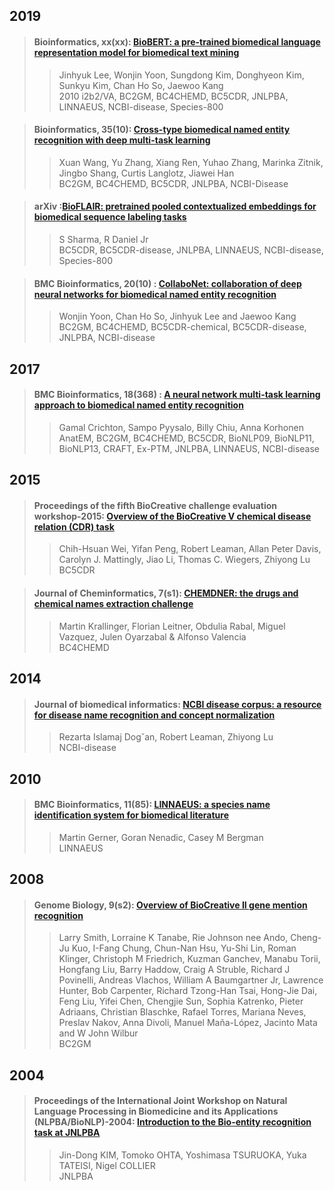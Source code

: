 ## 2019

>#### Bioinformatics, xx(xx): [BioBERT: a pre-trained biomedical language representation model for biomedical text mining](./paper/Bioinformatics-2019_BioBERT_a_pre-trained_biomedical_language_representation_model_for_biomedical_text_mining.pdf)  
>>Jinhyuk Lee, Wonjin Yoon, Sungdong Kim, Donghyeon Kim, Sunkyu Kim, Chan Ho So, Jaewoo Kang  
>>2010 i2b2/VA, BC2GM, BC4CHEMD, BC5CDR, JNLPBA, LINNAEUS, NCBI-disease, Species-800

>#### Bioinformatics, 35(10): [Cross-type biomedical named entity recognition with deep multi-task learning](./paper/Bioinformatics-2019_Cross-type_biomedical_named_entity_recognition_with_deep_multi-task_learning.pdf)  
>>Xuan Wang, Yu Zhang, Xiang Ren, Yuhao Zhang, Marinka Zitnik, Jingbo Shang, Curtis Langlotz, Jiawei Han  
>>BC2GM, BC4CHEMD, BC5CDR, JNLPBA, NCBI-Disease  

>#### arXiv :[BioFLAIR: pretrained pooled contextualized embeddings for biomedical sequence labeling tasks](./paper/arXiv-2019_BioFLAIR_pretrained_pooled_contextualized_embeddings_for_biomedical_sequence_labeling_tasks.pdf)
>>S Sharma, R Daniel Jr  
>>BC5CDR, BC5CDR-disease, JNLPBA, LINNAEUS, NCBI-disease, Species-800

>#### BMC Bioinformatics, 20(10) : [CollaboNet: collaboration of deep neural networks for biomedical named entity recognition](./paper/BMC_Bioinformatics-2019_CollaboNet_Collaboration_of_Deep_neural_networks_for_biomedical_named_entity)
>>Wonjin Yoon, Chan Ho So, Jinhyuk Lee and Jaewoo Kang
>>BC2GM, BC4CHEMD, BC5CDR-chemical, BC5CDR-disease, JNLPBA, NCBI-disease





## 2017

>#### BMC Bioinformatics, 18(368) : [A neural network multi-task learning approach to biomedical named entity recognition](./paper/BMC_Bioinformatics-2017_A_neural_network_multi-task_learning.pdf)
>>Gamal Crichton, Sampo Pyysalo, Billy Chiu, Anna Korhonen  
>> AnatEM, BC2GM, BC4CHEMD, BC5CDR, BioNLP09, BioNLP11, BioNLP13, CRAFT, Ex-PTM, JNLPBA, LINNAEUS, NCBI-disease


## 2015

>#### Proceedings of the fifth BioCreative challenge evaluation workshop-2015: [Overview of the BioCreative V chemical disease relation (CDR) task](/bioNER/paper/Proceedings_of_the_fifth_BioCreative_challenge_evaluation_workshop-2015_Overview_of_the_BioCreative_V_Chemical_Disease.pdf)
>>Chih-Hsuan Wei, Yifan Peng, Robert Leaman, Allan Peter Davis, Carolyn J. Mattingly, Jiao Li, Thomas C. Wiegers, Zhiyong Lu  
>>BC5CDR  

>#### Journal of Cheminformatics, 7(s1): [CHEMDNER: the drugs and chemical names extraction challenge](./paper/Journal_of_Cheminformatics-2015_CHEMDNER_The_drugs_and_chemical_names.pdf)
>>Martin Krallinger, Florian Leitner, Obdulia Rabal, Miguel Vazquez, Julen Oyarzabal & Alfonso Valencia   
>>BC4CHEMD

## 2014

>#### Journal of biomedical informatics: [NCBI disease corpus: a resource for disease name recognition and concept normalization](./paper/Journal_of_biomedical_informatics-2014_NCBI_disease_corpus_A_resource_for_disease_name_recognition.pdf)
>>Rezarta Islamaj Dog˘an, Robert Leaman, Zhiyong Lu  
>>NCBI-disease 

## 2010 
>#### BMC Bioinformatics, 11(85): [LINNAEUS: a species name identification system for biomedical literature](./paper/BMC_Bioinformatics-2010_LINNAEUS_a_species_name_identification_system.pdf) 
>>Martin Gerner, Goran Nenadic, Casey M Bergman  
>>LINNAEUS

## 2008 
>#### Genome Biology, 9(s2): [Overview of BioCreative II gene mention recognition](./paper/Genome_Biology-2008_Overview_of_BioCreative_II_gene_mention_recognition.pdf)
>> Larry Smith, Lorraine K Tanabe, Rie Johnson nee Ando, Cheng-Ju Kuo, I-Fang Chung, Chun-Nan Hsu, Yu-Shi Lin, Roman Klinger, 
Christoph M Friedrich, Kuzman Ganchev, Manabu Torii, Hongfang Liu, 
Barry Haddow, Craig A Struble, Richard J Povinelli, Andreas Vlachos, 
William A Baumgartner Jr, Lawrence Hunter, Bob Carpenter, 
Richard Tzong-Han Tsai, Hong-Jie Dai, Feng Liu, Yifei Chen, 
Chengjie Sun, Sophia Katrenko, Pieter Adriaans, Christian Blaschke, 
Rafael Torres, Mariana Neves, Preslav Nakov, Anna Divoli, 
Manuel Maña-López, Jacinto Mata and W John Wilbur  
>> BC2GM

## 2004 

>#### Proceedings of the International Joint Workshop on Natural Language Processing in Biomedicine and its Applications (NLPBA/BioNLP)-2004: [Introduction to the Bio-entity recognition task at JNLPBA](./paper/NLPBA_BioNLP-2004_Introduction_to_the_bio-entity_recognition_task_at_JNLPBA.pdf)
>> Jin-Dong KIM, Tomoko OHTA, Yoshimasa TSURUOKA, Yuka TATEISI, Nigel COLLIER  
>> JNLPBA
